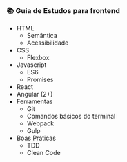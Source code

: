 ### :books: Guia de Estudos para frontend

- HTML
  - Semântica
  - Acessibilidade
- CSS
  - Flexbox
- Javascript
  - ES6
  - Promises
- React
- Angular (2+)
- Ferramentas
  - Git
  - Comandos básicos do terminal
  - Webpack
  - Gulp
- Boas Práticas
  - TDD
  - Clean Code

